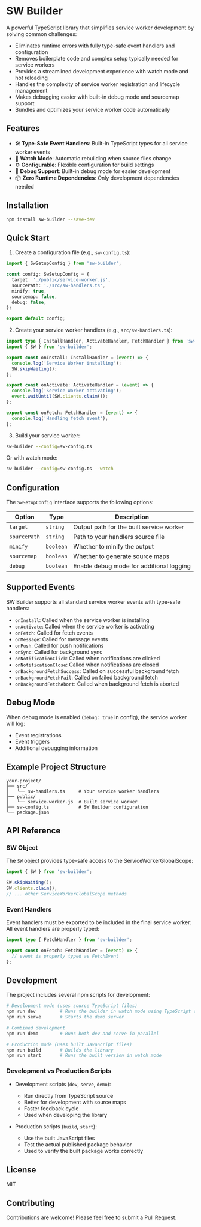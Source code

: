 # SW Builder

A powerful TypeScript library that simplifies service worker development by solving common challenges:

- Eliminates runtime errors with fully type-safe event handlers and configuration
- Removes boilerplate code and complex setup typically needed for service workers
- Provides a streamlined development experience with watch mode and hot reloading
- Handles the complexity of service worker registration and lifecycle management
- Makes debugging easier with built-in debug mode and sourcemap support
- Bundles and optimizes your service worker code automatically

## Features

- 🛠 **Type-Safe Event Handlers**: Built-in TypeScript types for all service worker events
- 🔄 **Watch Mode**: Automatic rebuilding when source files change
- ⚙️ **Configurable**: Flexible configuration for build settings
- 🐛 **Debug Support**: Built-in debug mode for easier development
- 📦 **Zero Runtime Dependencies**: Only development dependencies needed

## Installation

```bash
npm install sw-builder --save-dev
```

## Quick Start

1. Create a configuration file (e.g., `sw-config.ts`):

```typescript
import { SwSetupConfig } from 'sw-builder';

const config: SwSetupConfig = {
  target: './public/service-worker.js',
  sourcePath: './src/sw-handlers.ts',
  minify: true,
  sourcemap: false,
  debug: false,
};

export default config;
```

2. Create your service worker handlers (e.g., `src/sw-handlers.ts`):

```typescript
import type { InstallHandler, ActivateHandler, FetchHandler } from 'sw-builder';
import { SW } from 'sw-builder';

export const onInstall: InstallHandler = (event) => {
  console.log('Service Worker installing');
  SW.skipWaiting();
};

export const onActivate: ActivateHandler = (event) => {
  console.log('Service Worker activating');
  event.waitUntil(SW.clients.claim());
};

export const onFetch: FetchHandler = (event) => {
  console.log('Handling fetch event');
};
```

3. Build your service worker:

```bash
sw-builder --config=sw-config.ts
```

Or with watch mode:

```bash
sw-builder --config=sw-config.ts --watch
```

## Configuration

The `SwSetupConfig` interface supports the following options:

| Option | Type | Description |
|--------|------|-------------|
| `target` | `string` | Output path for the built service worker |
| `sourcePath` | `string` | Path to your handlers source file |
| `minify` | `boolean` | Whether to minify the output |
| `sourcemap` | `boolean` | Whether to generate source maps |
| `debug` | `boolean` | Enable debug mode for additional logging |

## Supported Events

SW Builder supports all standard service worker events with type-safe handlers:

- `onInstall`: Called when the service worker is installing
- `onActivate`: Called when the service worker is activating
- `onFetch`: Called for fetch events
- `onMessage`: Called for message events
- `onPush`: Called for push notifications
- `onSync`: Called for background sync
- `onNotificationClick`: Called when notifications are clicked
- `onNotificationClose`: Called when notifications are closed
- `onBackgroundFetchSuccess`: Called on successful background fetch
- `onBackgroundFetchFail`: Called on failed background fetch
- `onBackgroundFetchAbort`: Called when background fetch is aborted

## Debug Mode

When debug mode is enabled (`debug: true` in config), the service worker will log:
- Event registrations
- Event triggers
- Additional debugging information

## Example Project Structure

```
your-project/
├── src/
│   └── sw-handlers.ts     # Your service worker handlers
├── public/
│   └── service-worker.js  # Built service worker
├── sw-config.ts           # SW Builder configuration
└── package.json
```

## API Reference

### SW Object

The `SW` object provides type-safe access to the ServiceWorkerGlobalScope:

```typescript
import { SW } from 'sw-builder';

SW.skipWaiting();
SW.clients.claim();
// ... other ServiceWorkerGlobalScope methods
```

### Event Handlers

Event handlers must be exported to be included in the final service worker:
All event handlers are properly typed:

```typescript
import type { FetchHandler } from 'sw-builder';

export const onFetch: FetchHandler = (event) => {
  // event is properly typed as FetchEvent
};
```

## Development

The project includes several npm scripts for development:

```bash
# Development mode (uses source TypeScript files)
npm run dev         # Runs the builder in watch mode using TypeScript source
npm run serve       # Starts the demo server

# Combined development
npm run demo        # Runs both dev and serve in parallel

# Production mode (uses built JavaScript files)
npm run build       # Builds the library
npm run start       # Runs the built version in watch mode
```

### Development vs Production Scripts

- Development scripts (`dev`, `serve`, `demo`):
  - Run directly from TypeScript source
  - Better for development with source maps
  - Faster feedback cycle
  - Used when developing the library

- Production scripts (`build`, `start`):
  - Use the built JavaScript files
  - Test the actual published package behavior
  - Used to verify the built package works correctly

## License

MIT

## Contributing

Contributions are welcome! Please feel free to submit a Pull Request.
